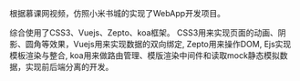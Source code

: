 根据慕课网视频，仿照小米书城的实现了WebApp开发项目。

综合使用了CSS3、Vuejs、Zepto、koa框架。 CSS3用来实现页面的动画、阴影、圆角等效果，Vuejs用来实现数据的双向绑定, Zepto用来操作DOM, Ejs实现模板渲染与整合, koa用来做路由管理、模版渲染中间件和读取mock静态模拟数据，实现前后端分离的开发。